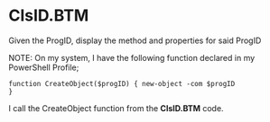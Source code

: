 # ClsID.BTM
Given the ProgID, display the method and properties for said ProgID

NOTE:
On my system, I have the following function declared in my PowerShell Profile;

<code>function CreateObject($progID)
 {
 	new-object -com $progID
 }</code>

I call the CreateObject function from the <b>ClsID.BTM</b> code.
